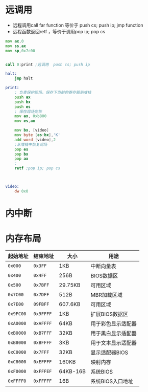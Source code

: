# 远调用   

+ 远程调用call far function 等价于 push cs; push ip; jmp function 
+ 远程函数返回retf ，等价于调用pop ip; pop cs 
```asm
mov ax,0
mov ss,ax
mov sp,0x7c00


call 0:print ;远调用  push cs; push ip

halt:
    jmp halt

print:
    ; 负责保护现场，保存下当前的寄存器到堆栈
    push ax
    push bx 
    push es 
    ; 保存现场完毕
    mov ax, 0xb800
    mov es,ax 

    mov bx, [video]
    mov byte [es:bx],'K'
    add word [video],2 
    ;从堆栈中恢复现场
    pop es
    pop bx
    pop ax 
    ;
    retf ;pop ip; pop cs 



video:
    dw 0x0


```

# 内中断 
# 内存布局
| 起始地址 | 结束地址 | 大小 | 用途 |
| ------  | ------- | ------ | ---- |
| `0x000` | `0x3FF` | 1KB | 中断向量表 | 
| `0x400` | `0x4FF` | 256B | BIOS数据区 | 
| `0x500` | `0x7BFF` | 29.75KB | 可用区域 | 
| `0x7C00` | `0x7DFF` | 512B | MBR加载区域 | 
| `0x7E00` | `09FBFF` | 607.6KB | 可用区域 | 
| `0x9FC00` | `0x9FFFF` | 1KB | 扩展BIOS数据区 | 
| `0xA0000` | `0xAFFFF` | 64KB | 用于彩色显示适配器 | 
| `0xB0000` | `0xB7FFF` | 32KB | 用于黑白显示适配器 | 
| `0xB8000` | `0xBFFFF` | 3KB | 用于文本显示适配器 | 
| `0xC0000` | `0x7FFF` | 32KB | 显示适配器BIOS | 
| `0xC8000` | `0xEFFFF` | 160KB | 映射内存 | 
| `0xF0000` | `0xFFFEF` | 64KB-16B | 系统BIOS | 
| `0xFFFF0` | `0xFFFFF` | 16B | 系统BIOS入口地址 | 
